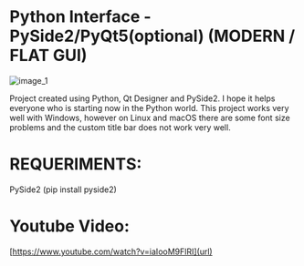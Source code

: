 # Python Interface - PySide2/PyQt5(optional) (MODERN / FLAT GUI)

![image_1](https://user-images.githubusercontent.com/60605512/82736094-50887300-9cfd-11ea-8e9a-c2fbbf97d983.PNG)

Project created using Python, Qt Designer and PySide2.
I hope it helps everyone who is starting now in the Python world.
This project works very well with Windows, however on Linux and macOS there are some font size problems and the custom title bar does not work very well.

# REQUERIMENTS:
PySide2 (pip install pyside2)

# Youtube Video:
[https://www.youtube.com/watch?v=iaIooM9FlRI](url)
